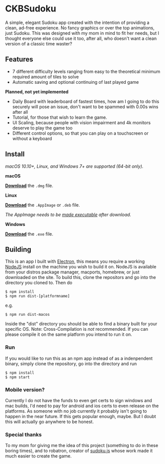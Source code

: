 # CKBSudoku

A simple, elegant Sudoku app created with the intention of providing a clean, ad-free experience. No fancy graphics or over the top animations, just Sudoku. This was designed with my mom in mind to fit her needs, but I thought everyone else could use it too, after all, who doesn't want a clean version of a classic time waster?

## Features

- 7 different difficulty levels ranging from easy to the theoretical minimum required amount of tiles to solve
- Automatic saving and optional continuing of last played game

**Planned, not yet implemented**

- Daily Board with leaderboard of fastest times, how am I going to do this securely will pose an issue, don't want to be spammed with 0.00s wins after all
- Tutorial, for those that wish to learn the game.
- UI Scaling, because people with vision impairment and 4k monitors deserve to play the game too
- Different control options, so that you can play on a touchscreen or without a keyboard

## Install

*macOS 10.10+, Linux, and Windows 7+ are supported (64-bit only).*

**macOS**

[**Download**](https://github.com/coppyhop/ckbsudoku/releases/latest) the `.dmg` file.

**Linux**

[**Download**](https://github.com/coppyhop/ckbsudoku/releases/latest) the `.AppImage` or `.deb` file.

*The AppImage needs to be [made executable](http://discourse.appimage.org/t/how-to-make-an-appimage-executable/80) after download.*

**Windows**

[**Download**](https://github.com/coppyhop/ckbsudoku/releases/latest) the `.exe` file.


## Building

This is an app I built with [Electron](https://electronjs.org), this means you require a working [NodeJS](https://nodejs.org/en/) install on the machine you wish to build it on. NodeJS is available from your distros package manager, macports, homebrew, or just downloaded on the site.
To build this, clone the repositors and go into the directory you cloned to. Then do
```
$ npm install
$ npm run dist-[platformname]
```
e.g.
```
$ npm run dist-macos
```

Inside the "dist" directory you should be able to find a binary built for your specific OS. Note: Cross-Compilation is *not* recommended. If you can please compile it on the same platform you intend to run it on.

### Run

If you would like to run this as an npm app instead of as a indenpendent binary, simply clone the repository, go into the directory and run
```
$ npm install
$ npm start
```

### Mobile version?
Currently I do not have the funds to even get certs to sign windows and mac builds, I'd need to pay for android and ios certs to even release on the platforms. As someone with no job currently it probably isn't going to happen in the near future. If this gets popular enough, maybe.
But I doubt this will actually go anywhere to be honest.

### Special thanks
To my mom for giving me the idea of this project (something to do in these boring times), and to robatron, creator of [sudoku.js](https://github.com/robatron/sudoku.js/) whose work made it much easier to create the game.
